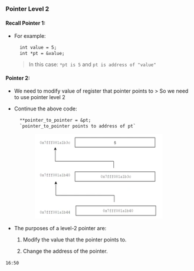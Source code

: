 ### Pointer Level 2

#### Recall Pointer 1:

- For example:

        
        int value = 5;
        int *pt = &value;
        
    > In this case: `*pt is 5` and `pt is address of "value"`

#### Pointer 2:
- We need to modify value of register that pointer points to \> So we need to use pointer level 2

- Continue the above code:

        **pointer_to_pointer = &pt;
        `pointer_to_pointer points to address of pt`
    
<div style="text-align:center">
    <img src="p2p.png" alt="Local Image">
</div>

- The purposes of a level-2 pointer are:

    1. Modify the value that the pointer points to.

    2. Change the address of the pointer.


`16:50`

